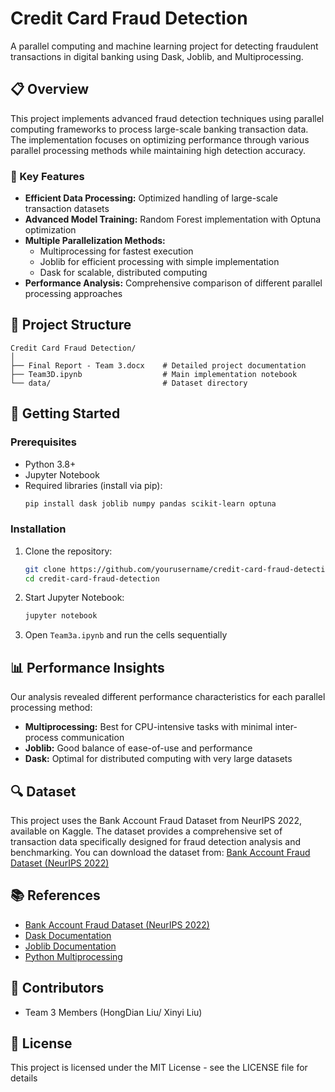# Credit Card Fraud Detection
A parallel computing and machine learning project for detecting fraudulent transactions in digital banking using Dask, Joblib, and Multiprocessing.

## 📋 Overview
This project implements advanced fraud detection techniques using parallel computing frameworks to process large-scale banking transaction data. The implementation focuses on optimizing performance through various parallel processing methods while maintaining high detection accuracy.

### 🔑 Key Features
- **Efficient Data Processing:** Optimized handling of large-scale transaction datasets
- **Advanced Model Training:** Random Forest implementation with Optuna optimization
- **Multiple Parallelization Methods:**
  - Multiprocessing for fastest execution
  - Joblib for efficient processing with simple implementation
  - Dask for scalable, distributed computing
- **Performance Analysis:** Comprehensive comparison of different parallel processing approaches

## 📂 Project Structure
```
Credit Card Fraud Detection/
│
├── Final Report - Team 3.docx    # Detailed project documentation
├── Team3D.ipynb                  # Main implementation notebook
└── data/                         # Dataset directory
```

## 🚀 Getting Started
### Prerequisites
- Python 3.8+
- Jupyter Notebook
- Required libraries (install via pip):
  ```bash
  pip install dask joblib numpy pandas scikit-learn optuna
  ```

### Installation
1. Clone the repository:
   ```bash
   git clone https://github.com/yourusername/credit-card-fraud-detection.git
   cd credit-card-fraud-detection
   ```

2. Start Jupyter Notebook:
   ```bash
   jupyter notebook
   ```

3. Open `Team3a.ipynb` and run the cells sequentially

## 📊 Performance Insights
Our analysis revealed different performance characteristics for each parallel processing method:
- **Multiprocessing:** Best for CPU-intensive tasks with minimal inter-process communication
- **Joblib:** Good balance of ease-of-use and performance
- **Dask:** Optimal for distributed computing with very large datasets

## 🔍 Dataset
This project uses the Bank Account Fraud Dataset from NeurIPS 2022, available on Kaggle. The dataset provides a comprehensive set of transaction data specifically designed for fraud detection analysis and benchmarking. You can download the dataset from:
[Bank Account Fraud Dataset (NeurIPS 2022)](https://www.kaggle.com/datasets/sgpjesus/bank-account-fraud-dataset-neurips-2022)

## 📚 References
- [Bank Account Fraud Dataset (NeurIPS 2022)](https://www.kaggle.com/datasets/sgpjesus/bank-account-fraud-dataset-neurips-2022)
- [Dask Documentation](https://docs.dask.org/)
- [Joblib Documentation](https://joblib.readthedocs.io/)
- [Python Multiprocessing](https://docs.python.org/3/library/multiprocessing.html)

## 👥 Contributors
- Team 3 Members (HongDian Liu/ Xinyi Liu)

## 📄 License
This project is licensed under the MIT License - see the LICENSE file for details
